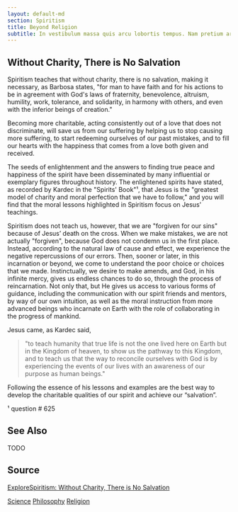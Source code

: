 ```yaml
---
layout: default-md
section: Spiritism
title: Beyond Religion
subtitle: In vestibulum massa quis arcu lobortis tempus. Nam pretium arcu in odio vulputate luctus.
---
```


##  Without Charity, There is No Salvation
Spiritism teaches that without charity, there is no salvation, making it necessary, as Barbosa states, "for man to have faith and for his actions to be in agreement with God's laws of fraternity, benevolence, altruism, humility, work, tolerance, and solidarity, in harmony with others, and even with the inferior beings of creation." 

Becoming more charitable, acting consistently out of a love that does not discriminate, will save us from our suffering by helping us to stop causing more suffering, to start redeeming ourselves of our past mistakes, and to fill our hearts with the happiness that comes from a love both given and received.

The seeds of enlightenment and the answers to finding true peace and happiness of the spirit have been disseminated by many influential or exemplary figures throughout history. The enlightened spirits have stated, as recorded by Kardec in the "Spirits' Book"¹, that Jesus is the "greatest model of charity and moral perfection that we have to follow," and you will find that the moral lessons highlighted in Spiritism focus on Jesus' teachings.

Spiritism does not teach us, however, that we are "forgiven for our sins" because of Jesus’ death on the cross.  When we make mistakes, we are not actually "forgiven", because God does not condemn us in the first place.  Instead, according to the natural law of cause and effect, we experience the negative repercussions of our errors. Then, sooner or later, in this incarnation or beyond, we come to understand the poor choice or choices that we made.  Instinctually, we desire to make amends, and God, in his infinite mercy, gives us endless chances to do so, through the process of reincarnation.  Not only that, but He gives us access to various forms of guidance, including the communication with our spirit friends and mentors, by way of our own intuition, as well as the moral instruction from more advanced beings who incarnate on Earth with the role of collaborating in the progress of mankind.

Jesus came, as Kardec said,
> "to teach humanity that true life is not the one lived here on Earth but in the Kingdom of heaven, to show us the pathway to this Kingdom, and to teach us that the way to reconcile ourselves with God is by experiencing the events of our lives with an awareness of our purpose as human beings."

Following the essence of his lessons and examples are the best way to develop the charitable qualities of our spirit and achieve our “salvation”.
	       	  
¹ question # 625


## See Also
TODO

## Source
[ExploreSpiritism: Without Charity, There is No Salvation](//www.explorespiritism.com/religionsalvation_Without%20Charity.htm)


<a href="../spiritism/science/" class="button">Science</a>
<a href="../spiritism/philosophy/" class="button">Philosophy</a>
<a href="../spiritism/religion/" class="button">Religion</a>
